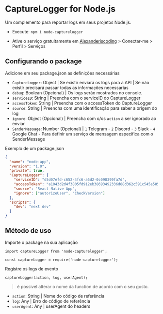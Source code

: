 # CaptureLogger for Node.js

Um complemento para reportar logs em seus projetos Node.js.

- Execute: `npm i node-capturelogger`

- Ative o serviço gratuitamente em [Alexanderiscoding](https://alexanderiscoding.com) > Conectar-me > Perfil > Serviços

## Configurando o package

Adicione em seu package.json as definições necessárias

- `CaptureLogger`: Object | Se existir enviará os logs para a API | Se não existir precisará passar todas as informações necessarias
- `debug`: Boolean (Opcional) | Os logs serão mostrados no console.
- `serviceID`: String | Preencha com o serviceID do CaptureLogger
- `accessToken`: String | Preencha com o accessToken do CaptureLogger
- `source`: String | Preencha com uma identificação para saber a origem do log
- `ignore`: Object (Opcional) | Preencha com o/os `action` a ser ignorado ao enviar
- `SenderMessage`: Number (Opcional) | `1` Telegram - `2` Discord - `3` Slack - `4` Google Chat - Para definir um serviço de mensagem especifica com o SenderMessage

Exemplo de um package.json

```json
{
  "name": "node-app",
  "version": "1.0",
  "private": true,
  "CaptureLogger": {
    "serviceID": "d5d07efd-c652-4fc6-a6d2-0c098399fa7d",
    "accessToken": "a1043d2d4f3805fd912eb38693492336d88d362c591c545e585f4f8057d44eee",
    "source": "React Native App",
    "ignore": ["autorizeUser", "CheckVersion"]
  },
  "scripts": {
    "dev": "next dev"
  }
}
```

## Método de uso

Importe o package na sua aplicação

`import captureLogger from 'node-capturelogger';`

`const captureLogger = require('node-capturelogger');`

Registre os logs de evento

`captureLogger(action, log, userAgent);`

> é possivel alterar o nome da function de acordo com o seu gosto.

- `action`: String | Nome do código de referência
- `log`: Any | Erro do código de referência
- `userAgent`: Any | userAgent do headers
